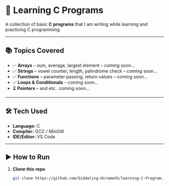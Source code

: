 # 🚀 Learning C Programs  

A collection of basic **C programs** that I am writing while learning and practicing C programming.  

---

## 📚 Topics Covered  
- ✅ **Arrays** – sum, average, largest element – coming soon... 
- ✅ **Strings** – vowel counter, length, palindrome check – coming soon...  
- ✅ **Functions** – parameter passing, return values – coming soon... 
- ✅ **Loops & Conditionals** – coming soon... 
- ⏳ **Pointers** – and etc.. coming soon...  

---

## 🛠️ Tech Used  
- **Language:** C  
- **Compiler:** GCC / MinGW  
- **IDE/Editor:** VS Code  

---

## ▶️ How to Run  
1. **Clone this repo**  
   ```bash
   git clone https://github.com/Siddaling-Hiremath/learning-C-Program.git
